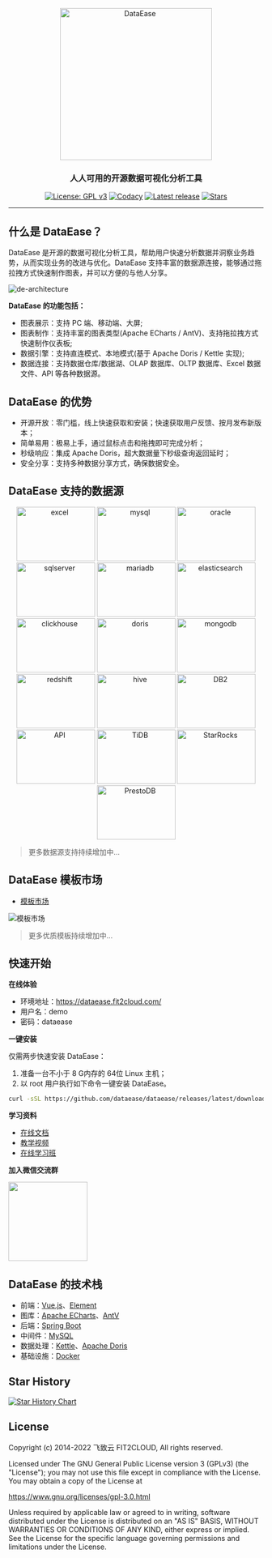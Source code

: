 <p align="center"><a href="https://dataease.io"><img src="https://dataease.oss-cn-hangzhou.aliyuncs.com/img/dataease-logo.png" alt="DataEase" width="300" /></a></p>
<h3 align="center">人人可用的开源数据可视化分析工具</h3>
<p align="center">
  <a href="https://www.gnu.org/licenses/old-licenses/gpl-3.0"><img src="https://img.shields.io/github/license/dataease/dataease?color=%231890FF" alt="License: GPL v3"></a>
  <a href="https://app.codacy.com/gh/dataease/dataease?utm_source=github.com&utm_medium=referral&utm_content=dataease/dataease&utm_campaign=Badge_Grade_Dashboard"><img src="https://app.codacy.com/project/badge/Grade/da67574fd82b473992781d1386b937ef" alt="Codacy"></a>
  <a href="https://github.com/dataease/dataease/releases/latest"><img src="https://img.shields.io/github/v/release/dataease/dataease" alt="Latest release"></a>
  <a href="https://github.com/dataease/dataease"><img src="https://img.shields.io/github/stars/dataease/dataease?color=%231890FF&style=flat-square" alt="Stars"></a>

</p>
<hr/>

## 什么是 DataEase？

DataEase 是开源的数据可视化分析工具，帮助用户快速分析数据并洞察业务趋势，从而实现业务的改进与优化。DataEase 支持丰富的数据源连接，能够通过拖拉拽方式快速制作图表，并可以方便的与他人分享。

![de-architecture](https://dataease.io/images/screenshot/de-chart-new.jpg)

**DataEase 的功能包括：**

-   图表展示：支持 PC 端、移动端、大屏;
-   图表制作：支持丰富的图表类型(Apache ECharts / AntV)、支持拖拉拽方式快速制作仪表板;
-   数据引擎：支持直连模式、本地模式(基于 Apache Doris / Kettle 实现);
-   数据连接：支持数据仓库/数据湖、OLAP 数据库、OLTP 数据库、Excel 数据文件、API 等各种数据源。

## DataEase 的优势

-   开源开放：零门槛，线上快速获取和安装；快速获取用户反馈、按月发布新版本；
-   简单易用：极易上手，通过鼠标点击和拖拽即可完成分析；
-   秒级响应：集成 Apache Doris，超大数据量下秒级查询返回延时；
-   安全分享：支持多种数据分享方式，确保数据安全。

## DataEase 支持的数据源

<p align="center">
  <img src="https://dataease.io/images/dataSource/excel.jpg" alt="excel" border="0" width="155" height="107"/>
  <img src="https://dataease.io/images/dataSource/mysql.png" alt="mysql" border="0" width="155" height="107"/>
  <img src="https://dataease.io/images/dataSource/oracle.jpg" alt="oracle" border="0" width="155" height="107"/>
  <img src="https://dataease.io/images/dataSource/sqlservel.jpg" alt="sqlserver" border="0" width="155" height="107"/>
  <img src="https://dataease.io/images/dataSource/mariadb.jpg" alt="mariadb" border="0" width="155" height="107"/>  
  <img src="https://dataease.io/images/dataSource/elasticsearch.jpg" alt="elasticsearch" border="0" width="155" height="107"/>
  <img src="https://dataease.io/images/dataSource/clickhouse.jpg" alt="clickhouse" border="0" width="155" height="107"/>
  <img src="https://dataease.io/images/dataSource/doris.jpg" alt="doris" border="0" width="155" height="107"/>
  <img src="https://dataease.io/images/dataSource/mongodb.jpg" alt="mongodb" border="0" width="155" height="107"/>
  <img src="https://dataease.io/images/dataSource/redshift.jpg" alt="redshift" border="0" width="155" height="107"/>
  <img src="https://dataease.io/images/dataSource/hive.png" alt="hive" border="0" width="155" height="107"/>
  <img src="https://dataease.io/images/dataSource/DB2.jpg" alt="DB2" border="0" width="155" height="107"/>
  <img src="https://dataease.io/images/dataSource/API.jpg" alt="API" border="0" width="155" height="107"/>
  <img src="https://dataease.io/images/dataSource/TiDB.jpg" alt="TiDB" border="0" width="155" height="107"/>
  <img src="https://dataease.io/images/dataSource/StarRocks.jpg" alt="StarRocks" border="0" width="155" height="107"/>
  <img src="https://dataease.io/images/dataSource/PrestoDB.jpg" alt="PrestoDB" border="0" width="155" height="107"/>
</p>

> 更多数据源支持持续增加中...

## DataEase 模板市场

-   [模板市场](https://dataease.io/templates/)

![模板市场](https://dataease.io/images/templates/templates.gif)

> 更多优质模板持续增加中...

## 快速开始

**在线体验**

-   环境地址：<https://dataease.fit2cloud.com/>
-   用户名：demo
-   密码：dataease

**一键安装**

仅需两步快速安装 DataEase：

1. 准备一台不小于 8 G内存的 64位 Linux 主机；
2. 以 root 用户执行如下命令一键安装 DataEase。

```sh
curl -sSL https://github.com/dataease/dataease/releases/latest/download/quick_start.sh | sh
```

**学习资料**

-   [在线文档](https://dataease.io/docs/)
-   [教学视频](https://dataease.io/video.html)
-   [在线学习班](https://edu.fit2cloud.com/page/2635362?navIndex=0)

**加入微信交流群**

<img src="https://dataease.oss-cn-hangzhou.aliyuncs.com/img/wechat-group.png" width="156" height="156"/>

## DataEase 的技术栈

-   前端：[Vue.js](https://vuejs.org/)、[Element](https://element.eleme.cn/)
-   图库：[Apache ECharts](https://github.com/apache/echarts)、[AntV](https://antv.vision/zh)
-   后端：[Spring Boot](https://spring.io/projects/spring-boot)
-   中间件：[MySQL](https://www.mysql.com/)
-   数据处理：[Kettle](https://github.com/pentaho/pentaho-kettle)、[Apache Doris](https://github.com/apache/incubator-doris/)
-   基础设施：[Docker](https://www.docker.com/)

## Star History

[![Star History Chart](https://api.star-history.com/svg?repos=dataease/dataease&type=Date)](https://star-history.com/#dataease/dataease&Date)

## License

Copyright (c) 2014-2022 飞致云 FIT2CLOUD, All rights reserved.

Licensed under The GNU General Public License version 3 (GPLv3)  (the "License"); you may not use this file except in compliance with the License. You may obtain a copy of the License at

<https://www.gnu.org/licenses/gpl-3.0.html>

Unless required by applicable law or agreed to in writing, software distributed under the License is distributed on an "AS IS" BASIS, WITHOUT WARRANTIES OR CONDITIONS OF ANY KIND, either express or implied. See the License for the specific language governing permissions and limitations under the License.
